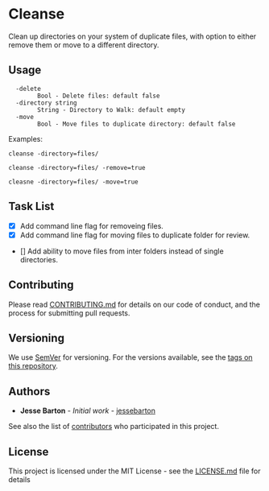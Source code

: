 # Cleanse

Clean up directories on your system of duplicate files, with option to either remove them or move to a different directory.

## Usage

```
  -delete
    	Bool - Delete files: default false
  -directory string
    	String - Directory to Walk: default empty
  -move
    	Bool - Move files to duplicate directory: default false
```

Examples:
```
cleanse -directory=files/

cleanse -directory=files/ -remove=true

cleasne -directory=files/ -move=true

```

## Task List

- [x] Add command line flag for removeing files.
- [x] Add command line flag for moving files to duplicate folder for review.
- [] Add ability to move files from inter folders instead of single directories.

## Contributing

Please read [CONTRIBUTING.md](CONTRIBUTING.md) for details on our code of conduct, and the process for submitting pull requests.

## Versioning

We use [SemVer](http://semver.org/) for versioning. For the versions available, see the [tags on this repository](https://github.com/jessebarton/cleanse/tags).

## Authors

* **Jesse Barton** - *Initial work* - [jessebarton](https://github.com/jessebarton)

See also the list of [contributors](https://github.com/jessebarton/cleanse/contributors) who participated in this project.

## License

This project is licensed under the MIT License - see the [LICENSE.md](LICENSE.md) file for details

